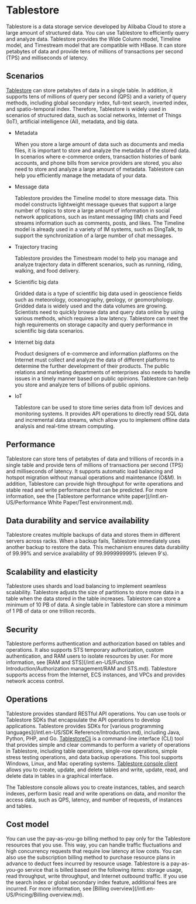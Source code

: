 # Tablestore

Tablestore is a data storage service developed by Alibaba Cloud to store a large amount of structured data. You can use Tablestore to efficiently query and analyze data. Tablestore provides the Wide Column model, Timeline model, and Timestream model that are compatible with HBase. It can store petabytes of data and provide tens of millions of transactions per second \(TPS\) and milliseconds of latency.

## Scenarios

[Tablestore](https://ots.console.aliyun.com/?spm=5176.54465.905680.btn5.bb556184XseDFD#/) can store petabytes of data in a single table. In addition, it supports tens of millions of query per second \(QPS\) and a variety of query methods, including global secondary index, full-text search, inverted index, and spatio-temporal index. Therefore, Tablestore is widely used in scenarios of structured data, such as social networks, Internet of Things \(IoT\), artificial intelligence \(AI\), metadata, and big data.

-   Metadata

    When you store a large amount of data such as documents and media files, it is important to store and analyze the metadata of the stored data. In scenarios where e-commerce orders, transaction histories of bank accounts, and phone bills from service providers are stored, you also need to store and analyze a large amount of metadata. Tablestore can help you efficiently manage the metadata of your data.

-   Message data

    Tablestore provides the Timeline model to store message data. This model constructs lightweight message queues that support a large number of topics to store a large amount of information in social network applications, such as instant messaging \(IM\) chats and Feed streams information such as comments, posts, and likes. The Timeline model is already used in a variety of IM systems, such as DingTalk, to support the synchronization of a large number of chat messages.

-   Trajectory tracing

    Tablestore provides the Timestream model to help you manage and analyze trajectory data in different scenarios, such as running, riding, walking, and food delivery.

-   Scientific big data

    Gridded data is a type of scientific big data used in geoscience fields such as meteorology, oceanography, geology, or geomorphology. Gridded data is widely used and the data volumes are growing. Scientists need to quickly browse data and query data online by using various methods, which requires a low latency. Tablestore can meet the high requirements on storage capacity and query performance in scientific big data scenarios.

-   Internet big data

    Product designers of e-commerce and information platforms on the Internet must collect and analyze the data of different platforms to determine the further development of their products. The public relations and marketing departments of enterprises also needs to handle issues in a timely manner based on public opinions. Tablestore can help you store and analyze tens of billions of public opinions.

-   IoT

    Tablestore can be used to store time series data from IoT devices and monitoring systems. It provides API operations to directly read SQL data and incremental data streams, which allow you to implement offline data analysis and real-time stream computing.


## Performance

Tablestore can store tens of petabytes of data and trillions of records in a single table and provide tens of millions of transactions per second \(TPS\) and milliseconds of latency. It supports automatic load balancing and hotspot migration without manual operations and maintenance \(O&M\). In addition, Tablestore can provide high throughput for write operations and stable read and write performance that can be predicted. For more information, see the [Tablestore performance white paper](/intl.en-US/Performance White Paper/Test environment.md).

## Data durability and service availability

Tablestore creates multiple backups of data and stores them in different servers across racks. When a backup fails, Tablestore immediately uses another backup to restore the data. This mechanism ensures data durability of 99.99% and service availability of 99.999999999% \(eleven 9's\).

## Scalability and elasticity

Tablestore uses shards and load balancing to implement seamless scalability. Tablestore adjusts the size of partitions to store more data in a table when the data stored in the table increases. Tablestore can store a minimum of 10 PB of data. A single table in Tablestore can store a minimum of 1 PB of data or one trillion records.

## Security

Tablestore performs authentication and authorization based on tables and operations. It also supports STS temporary authorization, custom authentication, and RAM users to isolate resources by user. For more information, see [RAM and STS](/intl.en-US/Function Introduction/Authorization management/RAM and STS.md). Tablestore supports access from the Internet, ECS instances, and VPCs and provides network access control.

## Operations

Tablestore provides standard RESTful API operations. You can use tools or Tablestore SDKs that encapsulate the API operations to develop applications. Tablestore provides SDKs for [various programming languages](/intl.en-US/SDK Reference/Introduction.md), including Java, Python, PHP, and Go. [TablestoreCli](/intl.en-US/Utilities/TablestoreCli.md) is a command-line interface \(CLI\) tool that provides simple and clear commands to perform a variety of operations in Tablestore, including table operations, single-row operations, simple stress testing operations, and data backup operations. This tool supports Windows, Linux, and Mac operating systems. [Tablestore console client]() allows you to create, update, and delete tables and write, update, read, and delete data in tables in a graphical interface.

The Tablestore console allows you to create instances, tables, and search indexes, perform basic read and write operations on data, and monitor the access data, such as QPS, latency, and number of requests, of instances and tables.

## Cost model

You can use the pay-as-you-go billing method to pay only for the Tablestore resources that you use. This way, you can handle traffic fluctuations and high concurrency requests that require low latency at low costs. You can also use the subscription billing method to purchase resource plans in advance to deduct fees incurred by resource usage. Tablestore is a pay-as-you-go service that is billed based on the following items: storage usage, read throughput, write throughput, and Internet outbound traffic. If you use the search index or global secondary index feature, additional fees are incurred. For more information, see [Billing overview](/intl.en-US/Pricing/Billing overview.md).

